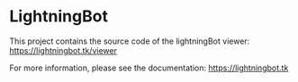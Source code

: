 # LightningBot

This project contains the source code of the lightningBot viewer: https://lightningbot.tk/viewer

For more information, please see the documentation: https://lightningbot.tk
